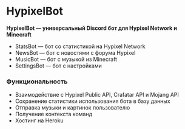 # HypixelBot

**HypixelBot — универсальный Discord бот для Hypixel Network и Minecraft**
* StatsBot — бот со статистикой на Hypixel Network
* NewsBot — бот с новостями с форума Hypixel
* MusicBot — бот с музыкой из Minecraft
* SettingsBot — бот с настройками

### Функциональность
* Взаимодействие с Hypixel Public API, Crafatar API и Mojang API
* Сохранение статистики использования бота в базу данных
* Отправка музыки и картинок пользователю
* Получение контекста команд
* Хостинг на Heroku
